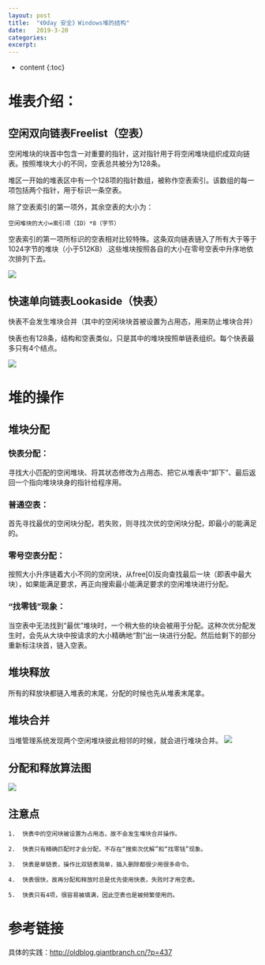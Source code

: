 ```yaml
---
layout: post
title:  "《0day 安全》Windows堆的结构"
date:   2019-3-20
categories: 
excerpt: 
---
```


* content
{:toc}





# **堆表介绍**：

## **空闲双向链表Freelist（空表）**

空闲堆块的块首中包含一对重要的指针，这对指针用于将空闲堆块组织成双向链表。按照堆块大小的不同，空表总共被分为128条。

堆区一开始的堆表区中有一个128项的指针数组，被称作空表索引。该数组的每一项包括两个指针，用于标识一条空表。

除了空表索引的第一项外，其余空表的大小为：

	空闲堆块的大小=索引项（ID）*8（字节）

空表索引的第一项所标识的空表相对比较特殊。这条双向链表链入了所有大于等于1024字节的堆块（小于512KB）.这些堆块按照各自的大小在零号空表中升序地依次排列下去。

![](http://ww1.sinaimg.cn/large/7fb67c86gy1g1dtqdncczj20w90nitgg.jpg)

## **快速单向链表Lookaside（快表）**

快表不会发生堆块合并（其中的空闲块块首被设置为占用态，用来防止堆块合并）

快表也有128条，结构和空表类似，只是其中的堆块按照单链表组织。每个快表最多只有4个结点。

![](http://ww1.sinaimg.cn/large/7fb67c86gy1g1dtqyl33oj20nm0j3dhz.jpg)

# **堆的操作**

## **堆块分配**

### **快表分配：**

寻找大小匹配的空闲堆块、将其状态修改为占用态、把它从堆表中“卸下”、最后返回一个指向堆块块身的指针给程序用。

### **普通空表：**

首先寻找最优的空闲块分配，若失败，则寻找次优的空闲块分配，即最小的能满足的。

### **零号空表分配：**

按照大小升序链着大小不同的空闲块，从free[0]反向查找最后一块（即表中最大块），如果能满足要求，再正向搜索最小能满足要求的空闲堆块进行分配。

### **“找零钱”现象：**

当空表中无法找到“最优”堆块时，一个稍大些的块会被用于分配。这种次优分配发生时，会先从大块中按请求的大小精确地“割”出一块进行分配。然后给剩下的部分重新标注块首，链入空表。

## **堆块释放**

所有的释放块都链入堆表的末尾，分配的时候也先从堆表末尾拿。

## **堆块合并**

当堆管理系统发现两个空闲堆块彼此相邻的时候，就会进行堆块合并。
![](http://ww1.sinaimg.cn/large/7fb67c86gy1g1dtrpe83nj20g40fm42k.jpg)

## **分配和释放算法图**

![](http://ww1.sinaimg.cn/large/7fb67c86gy1g1dts2niw7j20kl0adae2.jpg)

## **注意点**

	1.  快表中的空闲块被设置为占用态，故不会发生堆块合并操作。

	2.  快表只有精确匹配时才会分配，不存在“搜索次优解”和“找零钱”现象。

	3.  快表是单链表，操作比双链表简单，插入删除都很少用很多命令。

	4.  快表很快，故再分配和释放时总是优先使用快表，失败时才用空表。

	5.  快表只有4项，很容易被填满，因此空表也是被频繁使用的。

# **参考链接**
具体的实践：http://oldblog.giantbranch.cn/?p=437
